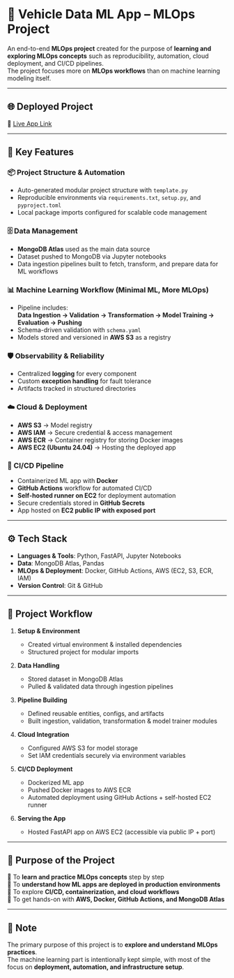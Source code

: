 # 🚀 Vehicle Data ML App – MLOps Project  

An end-to-end **MLOps project** created for the purpose of **learning and exploring MLOps concepts** such as reproducibility, automation, cloud deployment, and CI/CD pipelines.  
The project focuses more on **MLOps workflows** than on machine learning modeling itself.  

---

## 🌐 Deployed Project  
🔗 [Live App Link](http://54.82.106.112:5000/)  

---

## 🔑 Key Features  

### 📦 Project Structure & Automation  
- Auto-generated modular project structure with `template.py`  
- Reproducible environments via `requirements.txt`, `setup.py`, and `pyproject.toml`  
- Local package imports configured for scalable code management  

### 🗄️ Data Management  
- **MongoDB Atlas** used as the main data source  
- Dataset pushed to MongoDB via Jupyter notebooks  
- Data ingestion pipelines built to fetch, transform, and prepare data for ML workflows  

### 📊 Machine Learning Workflow (Minimal ML, More MLOps)  
- Pipeline includes:  
  **Data Ingestion → Validation → Transformation → Model Training → Evaluation → Pushing**  
- Schema-driven validation with `schema.yaml`  
- Models stored and versioned in **AWS S3** as a registry  

### 🛡️ Observability & Reliability  
- Centralized **logging** for every component  
- Custom **exception handling** for fault tolerance  
- Artifacts tracked in structured directories  

### ☁️ Cloud & Deployment  
- **AWS S3** → Model registry  
- **AWS IAM** → Secure credential & access management  
- **AWS ECR** → Container registry for storing Docker images  
- **AWS EC2 (Ubuntu 24.04)** → Hosting the deployed app  

### 🐳 CI/CD Pipeline  
- Containerized ML app with **Docker**  
- **GitHub Actions** workflow for automated CI/CD  
- **Self-hosted runner on EC2** for deployment automation  
- Secure credentials stored in **GitHub Secrets**  
- App hosted on **EC2 public IP with exposed port**  

---

## ⚙️ Tech Stack  

- **Languages & Tools**: Python, FastAPI, Jupyter Notebooks  
- **Data**: MongoDB Atlas, Pandas  
- **MLOps & Deployment**: Docker, GitHub Actions, AWS (EC2, S3, ECR, IAM)  
- **Version Control**: Git & GitHub  

---

## 📂 Project Workflow  

1. **Setup & Environment**  
   - Created virtual environment & installed dependencies  
   - Structured project for modular imports  

2. **Data Handling**  
   - Stored dataset in MongoDB Atlas  
   - Pulled & validated data through ingestion pipelines  

3. **Pipeline Building**  
   - Defined reusable entities, configs, and artifacts  
   - Built ingestion, validation, transformation & model trainer modules  

4. **Cloud Integration**  
   - Configured AWS S3 for model storage  
   - Set IAM credentials securely via environment variables  

5. **CI/CD Deployment**  
   - Dockerized ML app  
   - Pushed Docker images to AWS ECR  
   - Automated deployment using GitHub Actions + self-hosted EC2 runner  

6. **Serving the App**  
   - Hosted FastAPI app on AWS EC2 (accessible via public IP + port)  

---

## 🎯 Purpose of the Project  

🔹 To **learn and practice MLOps concepts** step by step  
🔹 To **understand how ML apps are deployed in production environments**  
🔹 To explore **CI/CD, containerization, and cloud workflows**  
🔹 To get hands-on with **AWS, Docker, GitHub Actions, and MongoDB Atlas**  

---

## 📌 Note  
The primary purpose of this project is to **explore and understand MLOps practices**.  
The machine learning part is intentionally kept simple, with most of the focus on **deployment, automation, and infrastructure setup**.  
